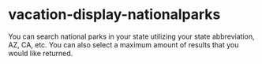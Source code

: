 # vacation-display-nationalparks

You can search national parks in your state utilizing your state abbreviation, AZ, CA, etc.
You can also select a maximum amount of results that you would like returned.
